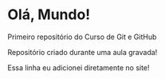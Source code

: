 # Olá, Mundo!
 Primeiro repositório do Curso de Git e GitHub
 
 Repositório criado durante uma aula gravada!
 
Essa linha eu adicionei diretamente no site!
